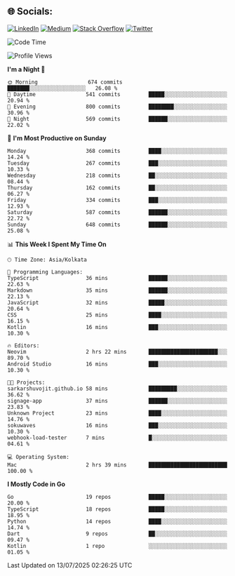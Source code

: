 
## 🌐 Socials:
[![LinkedIn](https://img.shields.io/badge/LinkedIn-%230077B5.svg?logo=linkedin&logoColor=white)](https://linkedin.com/in/sarkarshuvojit) [![Medium](https://img.shields.io/badge/Medium-12100E?logo=medium&logoColor=white)](https://medium.com/@shuvojitsarkar) [![Stack Overflow](https://img.shields.io/badge/-Stackoverflow-FE7A16?logo=stack-overflow&logoColor=white)](https://stackoverflow.com/users/2976015) [![Twitter](https://img.shields.io/badge/Twitter-%231DA1F2.svg?logo=Twitter&logoColor=white)](https://twitter.com/sarkarshuvojit) 

<!--START_SECTION:waka-->
![Code Time](http://img.shields.io/badge/Code%20Time-81%20hrs%201%20min-blue)

![Profile Views](http://img.shields.io/badge/Profile%20Views-48-blue)

**I'm a Night 🦉** 

```text
🌞 Morning                674 commits         ███████░░░░░░░░░░░░░░░░░░   26.08 % 
🌆 Daytime                541 commits         █████░░░░░░░░░░░░░░░░░░░░   20.94 % 
🌃 Evening                800 commits         ████████░░░░░░░░░░░░░░░░░   30.96 % 
🌙 Night                  569 commits         ██████░░░░░░░░░░░░░░░░░░░   22.02 % 
```
📅 **I'm Most Productive on Sunday** 

```text
Monday                   368 commits         ████░░░░░░░░░░░░░░░░░░░░░   14.24 % 
Tuesday                  267 commits         ███░░░░░░░░░░░░░░░░░░░░░░   10.33 % 
Wednesday                218 commits         ██░░░░░░░░░░░░░░░░░░░░░░░   08.44 % 
Thursday                 162 commits         ██░░░░░░░░░░░░░░░░░░░░░░░   06.27 % 
Friday                   334 commits         ███░░░░░░░░░░░░░░░░░░░░░░   12.93 % 
Saturday                 587 commits         ██████░░░░░░░░░░░░░░░░░░░   22.72 % 
Sunday                   648 commits         ██████░░░░░░░░░░░░░░░░░░░   25.08 % 
```


📊 **This Week I Spent My Time On** 

```text
🕑︎ Time Zone: Asia/Kolkata

💬 Programming Languages: 
TypeScript               36 mins             ██████░░░░░░░░░░░░░░░░░░░   22.63 % 
Markdown                 35 mins             ██████░░░░░░░░░░░░░░░░░░░   22.13 % 
JavaScript               32 mins             █████░░░░░░░░░░░░░░░░░░░░   20.64 % 
CSS                      25 mins             ████░░░░░░░░░░░░░░░░░░░░░   16.15 % 
Kotlin                   16 mins             ███░░░░░░░░░░░░░░░░░░░░░░   10.30 % 

🔥 Editors: 
Neovim                   2 hrs 22 mins       ██████████████████████░░░   89.70 % 
Android Studio           16 mins             ███░░░░░░░░░░░░░░░░░░░░░░   10.30 % 

🐱‍💻 Projects: 
sarkarshuvojit.github.io 58 mins             █████████░░░░░░░░░░░░░░░░   36.62 % 
signage-app              37 mins             ██████░░░░░░░░░░░░░░░░░░░   23.83 % 
Unknown Project          23 mins             ████░░░░░░░░░░░░░░░░░░░░░   14.76 % 
sokuwaves                16 mins             ███░░░░░░░░░░░░░░░░░░░░░░   10.30 % 
webhook-load-tester      7 mins              █░░░░░░░░░░░░░░░░░░░░░░░░   04.61 % 

💻 Operating System: 
Mac                      2 hrs 39 mins       █████████████████████████   100.00 % 
```

**I Mostly Code in Go** 

```text
Go                       19 repos            █████░░░░░░░░░░░░░░░░░░░░   20.00 % 
TypeScript               18 repos            █████░░░░░░░░░░░░░░░░░░░░   18.95 % 
Python                   14 repos            ████░░░░░░░░░░░░░░░░░░░░░   14.74 % 
Dart                     9 repos             ██░░░░░░░░░░░░░░░░░░░░░░░   09.47 % 
Kotlin                   1 repo              ░░░░░░░░░░░░░░░░░░░░░░░░░   01.05 % 
```




 Last Updated on 13/07/2025 02:26:25 UTC
<!--END_SECTION:waka-->
